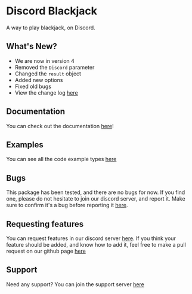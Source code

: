 # Discord Blackjack
A way to play blackjack, on Discord.

## What's New?
- We are now in version 4
- Removed the `Discord` parameter
- Changed the `result` object
- Added new options
- Fixed old bugs
- View the change log [here](https://discord-blackjack.gitbook.io/discord-blackjack)

## Documentation
You can check out the documentation [here](https://discord-blackjack.gitbook.io/discord-blackjack)!

## Examples
You can see all the code example types [here](https://discord-blackjack.gitbook.io/discord-blackjack/examples)

## Bugs
This package has been tested, and there are no bugs for now. If you find one, please do not hesitate to join our discord server, and report it. Make sure to confirm it's a bug before reporting it [here](https://discord.gg/DcC4xFfTnB).

## Requesting features
You can request features in our discord server [here](https://discord.gg/DcC4xFfTnB).
If you think your feature should be added, and know how to add it, feel free to make a pull request on our github page [here](https://github.com/3061LRTAGSPKJMORMRT/discord-blackjack)

## Support
Need any support? You can join the support server [here](https://discord.gg/DcC4xFfTnB)